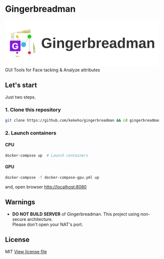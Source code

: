 # Gingerbreadman

![gmtitle](docs/logo/gmtitle.svg)  
GUI Tools for Face tacking & Analyze attributes

## Let's start

Just two steps.

### 1. Clone this repository

```sh
git clone https://github.com/kekeho/gingerbreadman && cd gingerbreadman
```


### 2. Launch containers

#### CPU

```sh
docker-compose up  # Launch containers
```

#### GPU

```sh
docker-compose -f docker-compose-gpu.yml up
```


and, open browser [http://localhost:8080](http://localhost:8080)

## Warnings

- **DO NOT BUILD SERVER** of Gingerbreadman.
    This project using non-secure architecture.  
    Please don't open your NAT's port.

## License

MIT [View license file](./LICENSE)
